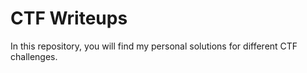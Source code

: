 # CTF Writeups
In this repository, you will find my personal solutions for different CTF challenges.

